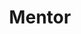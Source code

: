 ---
name: "Donny Wals"
title: "Mentor"
bio: ""
status: "draft"
website: ""
twitter: ""
linkedin: ""
image: "assets/images/speakers/speaker-1.jpg"
---